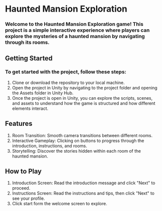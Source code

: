 # Haunted Mansion Exploration

### Welcome to the Haunted Mansion Exploration game! This project is a simple interactive experience where players can explore the mysteries of a haunted mansion by navigating through its rooms.

## Getting Started
### To get started with the project, follow these steps:

1. Clone or download the repository to your local machine.
2. Open the project in Unity by navigating to the project folder and opening the Assets folder in Unity Hub.
3. Once the project is open in Unity, you can explore the scripts, scenes, and assets to understand how the game is structured and how different elements interact.

## Features
1. Room Transition: Smooth camera transitions between different rooms.
2. Interactive Gameplay: Clicking on buttons to progress through the introduction, instructions, and rooms.
3. Storytelling: Discover the stories hidden within each room of the haunted mansion.

## How to Play
1. Introduction Screen: Read the introduction message and click "Next" to proceed.
2. Instructions Screen: Read the instructions and tips, then click "Next" to see your profile.
3. Click start form the welcome screen to explore.
